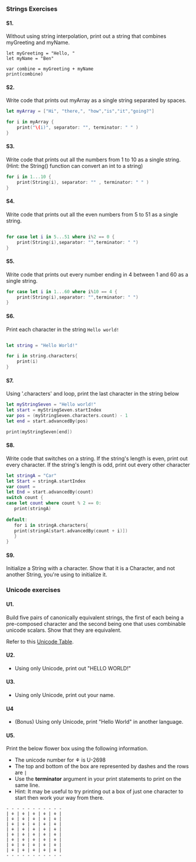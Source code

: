 ### Strings Exercises

#### S1.
Without using string interpolation, print out a string that combines myGreeting and myName.

```
let myGreeting = "Hello, "
let myName = "Ben"

var combine = myGreeting + myName
print(combine)

```
#### S2.
Write code that prints out myArray as a single string separated by spaces.

```swift
let myArray = ["Hi", "there,", "how","is","it","going?"]

for i in myArray {
    print("\(i)", separator: "", terminator: " " )
}
```
#### S3.
Write code that prints out all the numbers from 1 to 10 as a single string.  (Hint: the String() function can convert an int to a string)
```swift
for i in 1...10 {
    print(String(i), separator: "" , terminator: " " )
}


```

#### S4.
Write code that prints out all the even numbers from 5 to 51 as a single string.

```swift

for case let i in 5...51 where i%2 == 0 {
    print(String(i),separator: "",terminator: " ")
}

```

#### S5.
Write code that prints out every number ending in 4 between 1 and 60 as a single string.

```swift
for case let i in 1...60 where i%10 == 4 {
    print(String(i),separator: "",terminator: " ")
}

```

#### S6.
Print each character in the string ```Hello world!```

```swift

let string = "Hello World!"

for i in string.characters{
    print(i)
}

```

#### S7.
Using '.characters' and loop, print the last character in the string below
```swift
let myStringSeven = "Hello world!"
let start = myStringSeven.startIndex
var pos = (myStringSeven.characters.count) - 1
let end = start.advancedBy(pos)

print(myStringSeven[end])

```

#### S8.
Write code that switches on a string.  If the string's length is even, print out every character.  If the string's length is odd, print out every other character

```swift
let stringA = "Car"
let Start = stringA.startIndex
var count =
let End = start.advancedBy(count)
switch count {
case let count where count % 2 == 0:
   print(stringA)
   
default:
   for i in stringA.characters{
   print(stringA[start.advancedBy(count + i)])
   }
}

```

#### S9.
Initialize a String with a character. Show that it is a Character, and not another String, you're using
to initialize it.

### Unicode exercises

#### U1.
Build five pairs of canonically equivalent strings, the first of each being a pre-composed character and
the second being one that uses combinable unicode scalars. Show that they are equivalent.

Refer to this [Unicode Table](http://unicode-table.com/en/).

#### U2.
* Using only Unicode, print out "HELLO WORLD!"

#### U3.
* Using only Unicode, print out your name.

#### U4
* (Bonus) Using only Unicode, print "Hello World" in another language.

#### U5.
Print the below flower box using the following information.
* The unicode number for ⚘ is U-2698
* The top and bottom of the box are represented by dashes and the rows are ```|```
* Use the __terminator__ argument in your print statements to print on the same line.
* Hint: It may be useful to try printing out a box of just one character to start then work your way from there.

```
- - - - - - - - - - -
| ⚘ | ⚘ | ⚘ | ⚘ | ⚘ |
| ⚘ | ⚘ | ⚘ | ⚘ | ⚘ |
| ⚘ | ⚘ | ⚘ | ⚘ | ⚘ |
| ⚘ | ⚘ | ⚘ | ⚘ | ⚘ |
| ⚘ | ⚘ | ⚘ | ⚘ | ⚘ |
| ⚘ | ⚘ | ⚘ | ⚘ | ⚘ |
| ⚘ | ⚘ | ⚘ | ⚘ | ⚘ |
| ⚘ | ⚘ | ⚘ | ⚘ | ⚘ |
- - - - - - - - - - -

```
